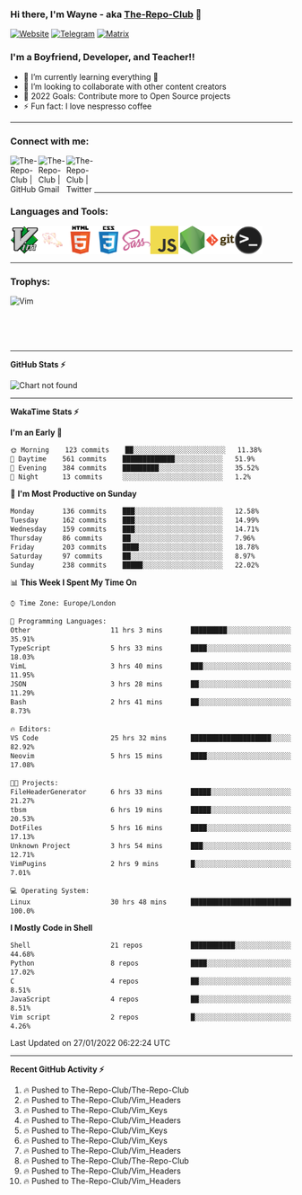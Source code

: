 ### Hi there, I'm Wayne - aka [The-Repo-Club][website] 👋

[![Website](https://img.shields.io/badge/Find%20on-Github-orange.svg?colorA=44475a&colorB=bd93f9&logo=github&style=flat-square)][website]
[![Telegram](https://img.shields.io/badge/Chat%20on-Telegram-orange.svg?colorA=44475a&colorB=bd93f9&logo=telegram&style=flat-square)][telegram]
[![Matrix](https://img.shields.io/badge/Chat%20on-Matrix-orange.svg?colorA=44475a&colorB=bd93f9&logo=matrix&style=flat-square)][matrix]

### I'm a Boyfriend, Developer, and Teacher!!

- 🌱 I’m currently learning everything 🤣
- 👯 I’m looking to collaborate with other content creators
- 🥅 2022 Goals: Contribute more to Open Source projects
- ⚡ Fun fact: I love nespresso coffee

---
### Connect with me:

[<img align="left" alt="The-Repo-Club | GitHub" width="50px" src="https://img.icons8.com/nolan/64/github.png" />][website]
[<img align="left" alt="The-Repo-Club | Gmail" width="50px" src="https://img.icons8.com/nolan/64/gmail.png" />][email]
[<img align="left" alt="The-Repo-Club | Twitter" width="50px" src="https://img.icons8.com/nolan/64/telegram-app.png" />][telegram]

[website]: https://github.com/The-Repo-Club/
[email]: mailto:wayne6324@gmail.com
[telegram]: https://t.me/TheRepoClub
[matrix]: https://matrix.to/#/@the-repo-club:kde.org

<br />
<br />
<br />

---
### Languages and Tools:

<img align="left" alt="Vim" width="50px" src="https://raw.githubusercontent.com/github/explore/80688e429a7d4ef2fca1e82350fe8e3517d3494d/topics/vim/vim.png" />
<img align="left" alt="Fish" width="50px" src="https://raw.githubusercontent.com/github/explore/80688e429a7d4ef2fca1e82350fe8e3517d3494d/topics/fish/fish.png" />
<img align="left" alt="HTML5" width="50px" src="https://raw.githubusercontent.com/github/explore/80688e429a7d4ef2fca1e82350fe8e3517d3494d/topics/html/html.png" />
<img align="left" alt="CSS3" width="50px" src="https://raw.githubusercontent.com/github/explore/80688e429a7d4ef2fca1e82350fe8e3517d3494d/topics/css/css.png" />
<img align="left" alt="Sass" width="50px" src="https://raw.githubusercontent.com/github/explore/80688e429a7d4ef2fca1e82350fe8e3517d3494d/topics/sass/sass.png" />
<img align="left" alt="JavaScript" width="50px" src="https://raw.githubusercontent.com/github/explore/80688e429a7d4ef2fca1e82350fe8e3517d3494d/topics/javascript/javascript.png" />
<img align="left" alt="Node.js" width="50px" src="https://raw.githubusercontent.com/github/explore/80688e429a7d4ef2fca1e82350fe8e3517d3494d/topics/nodejs/nodejs.png" />
<img align="left" alt="Git" width="50px" src="https://raw.githubusercontent.com/github/explore/80688e429a7d4ef2fca1e82350fe8e3517d3494d/topics/git/git.png" />
<img align="left" alt="Terminal" width="50px" src="https://raw.githubusercontent.com/github/explore/80688e429a7d4ef2fca1e82350fe8e3517d3494d/topics/terminal/terminal.png" />

<br />
<br />
<br />

---
### Trophys:

<img align="left" alt="Vim" width="1200px" src="https://github-profile-trophy.vercel.app/?username=The-Repo-Club&theme=dracula&margin-w=8&margin-h=8&column=8" />

---

<br />
<br />
<br />
<br />

---
**GitHub Stats ⚡**

![Chart not found](https://github-readme-stats.vercel.app/api?username=The-Repo-Club&theme=tokyonight&show_icons=true&count_private=true&hide_border=true&include_all_commits=true&custom_title=The-Repo-Club%27s+GitHub+Stats)


---
**WakaTime Stats ⚡**

<!--START_SECTION:waka-->
**I'm an Early 🐤** 

```text
🌞 Morning    123 commits    ██░░░░░░░░░░░░░░░░░░░░░░░   11.38% 
🌆 Daytime    561 commits    █████████████░░░░░░░░░░░░   51.9% 
🌃 Evening    384 commits    █████████░░░░░░░░░░░░░░░░   35.52% 
🌙 Night      13 commits     ░░░░░░░░░░░░░░░░░░░░░░░░░   1.2%

```
📅 **I'm Most Productive on Sunday** 

```text
Monday       136 commits    ███░░░░░░░░░░░░░░░░░░░░░░   12.58% 
Tuesday      162 commits    ███░░░░░░░░░░░░░░░░░░░░░░   14.99% 
Wednesday    159 commits    ███░░░░░░░░░░░░░░░░░░░░░░   14.71% 
Thursday     86 commits     ██░░░░░░░░░░░░░░░░░░░░░░░   7.96% 
Friday       203 commits    ████░░░░░░░░░░░░░░░░░░░░░   18.78% 
Saturday     97 commits     ██░░░░░░░░░░░░░░░░░░░░░░░   8.97% 
Sunday       238 commits    █████░░░░░░░░░░░░░░░░░░░░   22.02%

```


📊 **This Week I Spent My Time On** 

```text
⌚︎ Time Zone: Europe/London

💬 Programming Languages: 
Other                    11 hrs 3 mins       █████████░░░░░░░░░░░░░░░░   35.91% 
TypeScript               5 hrs 33 mins       ████░░░░░░░░░░░░░░░░░░░░░   18.03% 
VimL                     3 hrs 40 mins       ███░░░░░░░░░░░░░░░░░░░░░░   11.95% 
JSON                     3 hrs 28 mins       ██░░░░░░░░░░░░░░░░░░░░░░░   11.29% 
Bash                     2 hrs 41 mins       ██░░░░░░░░░░░░░░░░░░░░░░░   8.73%

🔥 Editors: 
VS Code                  25 hrs 32 mins      ████████████████████░░░░░   82.92% 
Neovim                   5 hrs 15 mins       ████░░░░░░░░░░░░░░░░░░░░░   17.08%

🐱‍💻 Projects: 
FileHeaderGenerator      6 hrs 33 mins       █████░░░░░░░░░░░░░░░░░░░░   21.27% 
tbsm                     6 hrs 19 mins       █████░░░░░░░░░░░░░░░░░░░░   20.53% 
DotFiles                 5 hrs 16 mins       ████░░░░░░░░░░░░░░░░░░░░░   17.13% 
Unknown Project          3 hrs 54 mins       ███░░░░░░░░░░░░░░░░░░░░░░   12.71% 
VimPugins                2 hrs 9 mins        █░░░░░░░░░░░░░░░░░░░░░░░░   7.01%

💻 Operating System: 
Linux                    30 hrs 48 mins      █████████████████████████   100.0%

```

**I Mostly Code in Shell** 

```text
Shell                    21 repos            ███████████░░░░░░░░░░░░░░   44.68% 
Python                   8 repos             ████░░░░░░░░░░░░░░░░░░░░░   17.02% 
C                        4 repos             ██░░░░░░░░░░░░░░░░░░░░░░░   8.51% 
JavaScript               4 repos             ██░░░░░░░░░░░░░░░░░░░░░░░   8.51% 
Vim script               2 repos             █░░░░░░░░░░░░░░░░░░░░░░░░   4.26%

```



 Last Updated on 27/01/2022 06:22:24 UTC
<!--END_SECTION:waka-->

---

**Recent GitHub Activity :zap:**

<!--START_SECTION:activity-->
1. 🔥 Pushed to The-Repo-Club/The-Repo-Club
2. 🔥 Pushed to The-Repo-Club/Vim_Headers
3. 🔥 Pushed to The-Repo-Club/Vim_Keys
4. 🔥 Pushed to The-Repo-Club/Vim_Headers
5. 🔥 Pushed to The-Repo-Club/Vim_Keys
6. 🔥 Pushed to The-Repo-Club/Vim_Keys
7. 🔥 Pushed to The-Repo-Club/Vim_Headers
8. 🔥 Pushed to The-Repo-Club/The-Repo-Club
9. 🔥 Pushed to The-Repo-Club/Vim_Headers
10. 🔥 Pushed to The-Repo-Club/Vim_Headers
<!--END_SECTION:activity-->